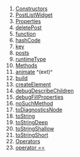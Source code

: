 1.  [Constructors](widgets_post_list_widget/PostListWidget-class.html#constructors)
2.  [PostListWidget](widgets_post_list_widget/PostListWidget/PostListWidget.html)
3.  [Properties](widgets_post_list_widget/PostListWidget-class.html#instance-properties)
4.  [deletePost](widgets_post_list_widget/PostListWidget/deletePost.html)
5.  [function](widgets_post_list_widget/PostListWidget/function.html)
6.  [hashCode](https://api.flutter.dev/flutter/widgets/Widget/hashCode.html)
7.  [key](https://api.flutter.dev/flutter/widgets/Widget/key.html)
8.  [posts](widgets_post_list_widget/PostListWidget/posts.html)
9.  [runtimeType](https://api.flutter.dev/flutter/dart-core/Object/runtimeType.html)
10. [Methods](widgets_post_list_widget/PostListWidget-class.html#instance-methods)
11. [animate](https://pub.dev/documentation/flutter_animate/4.5.0/flutter_animate/AnimateWidgetExtensions/animate.html)
    ^(ext)^
12. [build](widgets_post_list_widget/PostListWidget/build.html)
13. [createElement](https://api.flutter.dev/flutter/widgets/StatelessWidget/createElement.html)
14. [debugDescribeChildren](https://api.flutter.dev/flutter/foundation/DiagnosticableTree/debugDescribeChildren.html)
15. [debugFillProperties](https://api.flutter.dev/flutter/widgets/Widget/debugFillProperties.html)
16. [noSuchMethod](https://api.flutter.dev/flutter/dart-core/Object/noSuchMethod.html)
17. [toDiagnosticsNode](https://api.flutter.dev/flutter/foundation/DiagnosticableTree/toDiagnosticsNode.html)
18. [toString](https://api.flutter.dev/flutter/foundation/Diagnosticable/toString.html)
19. [toStringDeep](https://api.flutter.dev/flutter/foundation/DiagnosticableTree/toStringDeep.html)
20. [toStringShallow](https://api.flutter.dev/flutter/foundation/DiagnosticableTree/toStringShallow.html)
21. [toStringShort](https://api.flutter.dev/flutter/widgets/Widget/toStringShort.html)
22. [Operators](widgets_post_list_widget/PostListWidget-class.html#operators)
23. [operator
    ==](https://api.flutter.dev/flutter/widgets/Widget/operator_equals.html)
